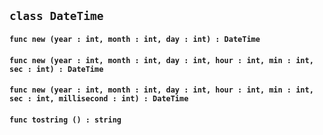 ## ```class DateTime```


#### ```func new (year : int, month : int, day : int) : DateTime```

#### ```func new (year : int, month : int, day : int, hour : int, min : int, sec : int) : DateTime```

#### ```func new (year : int, month : int, day : int, hour : int, min : int, sec : int, millisecond : int) : DateTime```

#### ```func tostring () : string```

